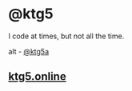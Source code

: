 # @ktg5 

I code at times, but not all the time.

alt - [@ktg5a](https://github.com/ktg5a)

## [ktg5.online](http://ktg5.online)
